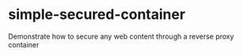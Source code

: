 # simple-secured-container
Demonstrate how to secure any web content through a reverse proxy container
